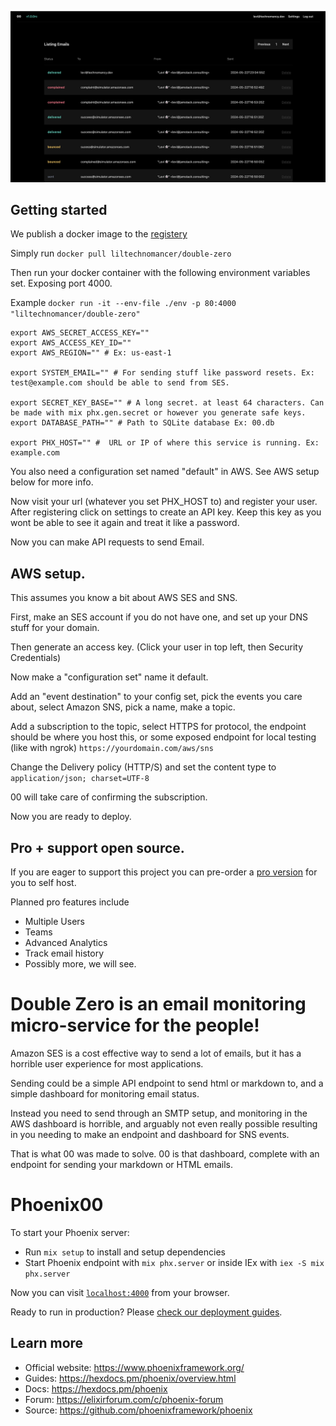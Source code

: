 ![Dashboard displaying emails](00.png)

## Getting started

We publish a docker image to the [registery](https://hub.docker.com/r/liltechnomancer/double-zero)

Simply run `docker pull liltechnomancer/double-zero`

Then run your docker container with the following environment variables set. Exposing port 4000.

Example `docker run -it --env-file ./env -p 80:4000 "liltechnomancer/double-zero"`

```
export AWS_SECRET_ACCESS_KEY=""
export AWS_ACCESS_KEY_ID=""
export AWS_REGION="" # Ex: us-east-1

export SYSTEM_EMAIL="" # For sending stuff like password resets. Ex: test@example.com should be able to send from SES.

export SECRET_KEY_BASE="" # A long secret. at least 64 characters. Can be made with mix phx.gen.secret or however you generate safe keys.
export DATABASE_PATH="" # Path to SQLite database Ex: 00.db

export PHX_HOST="" #  URL or IP of where this service is running. Ex: example.com
```

You also need a configuration set named "default" in AWS. See AWS setup below for more info.

Now visit your url (whatever you set PHX_HOST to) and register your user.
After registering click on settings to create an API key.
Keep this key as you wont be able to see it again and treat it like a password.

Now you can make API requests to send Email.

## AWS setup.

This assumes you know a bit about AWS SES and SNS.

First, make an SES account if you do not have one, and set up your DNS stuff for your domain.

Then generate an access key. (Click your user in top left, then Security Credentials)

Now make a "configuration set" name it default.

Add an "event destination" to your config set, pick the events you care about, select Amazon SNS, pick a name, make a topic.

Add a subscription to the topic, select HTTPS for protocol, the endpoint should be where you host this, or some exposed endpoint for local testing (like with ngrok) `https://yourdomain.com/aws/sns`

Change the Delivery policy (HTTP/S) and set the content type to `application/json; charset=UTF-8`

00 will take care of confirming the subscription.

Now you are ready to deploy.

## Pro + support open source.

If you are eager to support this project you can pre-order a [pro version](https://buy.stripe.com/5kA3dV5W1aBgaUo28e?prefilled_promo_code=KOOKIES) for you to self host.

Planned pro features include

* Multiple Users
* Teams
* Advanced Analytics
* Track email history
* Possibly more, we will see.

# Double Zero is an email monitoring micro-service for the people!

Amazon SES is a cost effective way to send a lot of emails, but it has a horrible user experience for most applications.

Sending could be a simple API endpoint to send html or markdown to, and a simple dashboard for monitoring email status.

Instead you need to send through an SMTP setup, and monitoring in the AWS dashboard is horrible, and arguably not even really possible resulting in you needing to make an endpoint and dashboard for SNS events.

That is what 00 was made to solve. 00 is that dashboard, complete with an endpoint for sending your markdown or HTML emails.

# Phoenix00

To start your Phoenix server:

  * Run `mix setup` to install and setup dependencies
  * Start Phoenix endpoint with `mix phx.server` or inside IEx with `iex -S mix phx.server`

Now you can visit [`localhost:4000`](http://localhost:4000) from your browser.

Ready to run in production? Please [check our deployment guides](https://hexdocs.pm/phoenix/deployment.html).

## Learn more

  * Official website: https://www.phoenixframework.org/
  * Guides: https://hexdocs.pm/phoenix/overview.html
  * Docs: https://hexdocs.pm/phoenix
  * Forum: https://elixirforum.com/c/phoenix-forum
  * Source: https://github.com/phoenixframework/phoenix
